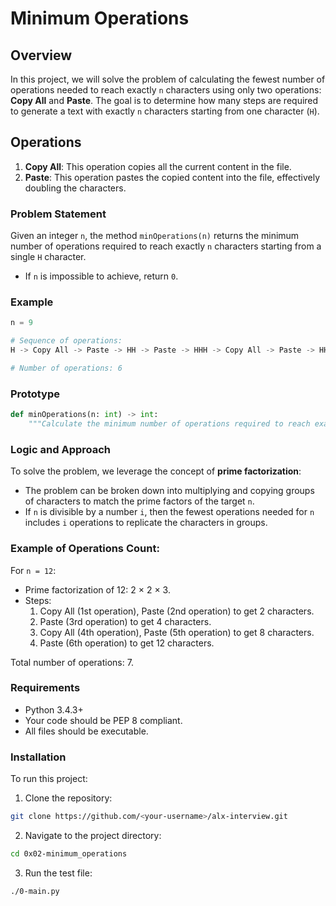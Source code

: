 # Minimum Operations

## Overview

In this project, we will solve the problem of calculating the fewest number of operations needed to reach exactly `n` characters using only two operations: **Copy All** and **Paste**. The goal is to determine how many steps are required to generate a text with exactly `n` characters starting from one character (`H`).

## Operations

1. **Copy All**: This operation copies all the current content in the file.
2. **Paste**: This operation pastes the copied content into the file, effectively doubling the characters.

### Problem Statement

Given an integer `n`, the method `minOperations(n)` returns the minimum number of operations required to reach exactly `n` characters starting from a single `H` character.

- If `n` is impossible to achieve, return `0`.

### Example

```python
n = 9

# Sequence of operations:
H -> Copy All -> Paste -> HH -> Paste -> HHH -> Copy All -> Paste -> HHHHHH -> Paste -> HHHHHHHHH

# Number of operations: 6
```

### Prototype

```python
def minOperations(n: int) -> int:
    """Calculate the minimum number of operations required to reach exactly `n` characters."""
```

### Logic and Approach

To solve the problem, we leverage the concept of **prime factorization**:

- The problem can be broken down into multiplying and copying groups of characters to match the prime factors of the target `n`.
- If `n` is divisible by a number `i`, then the fewest operations needed for `n` includes `i` operations to replicate the characters in groups.

### Example of Operations Count:

For `n = 12`:

- Prime factorization of 12: 2 × 2 × 3.
- Steps:
  1. Copy All (1st operation), Paste (2nd operation) to get 2 characters.
  2. Paste (3rd operation) to get 4 characters.
  3. Copy All (4th operation), Paste (5th operation) to get 8 characters.
  4. Paste (6th operation) to get 12 characters.

Total number of operations: 7.

### Requirements

- Python 3.4.3+
- Your code should be PEP 8 compliant.
- All files should be executable.

### Installation

To run this project:

1. Clone the repository:

```bash
git clone https://github.com/<your-username>/alx-interview.git
```

2. Navigate to the project directory:

```bash
cd 0x02-minimum_operations
```

3. Run the test file:

```bash
./0-main.py
```
